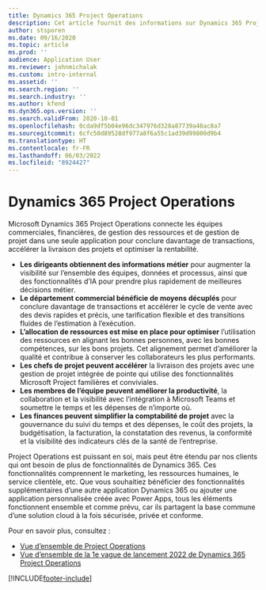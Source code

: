 ```yaml
---
title: Dynamics 365 Project Operations
description: Cet article fournit des informations sur Dynamics 365 Project Operations.
author: stsporen
ms.date: 09/16/2020
ms.topic: article
ms.prod: ''
audience: Application User
ms.reviewer: johnmichalak
ms.custom: intro-internal
ms.assetid: ''
ms.search.region: ''
ms.search.industry: ''
ms.author: kfend
ms.dyn365.ops.version: ''
ms.search.validFrom: 2020-10-01
ms.openlocfilehash: 0cda9df5b04e96dc347976d328a87739a48ac8a7
ms.sourcegitcommit: 6cfc50d89528df977a8f6a55c1ad39d99800d9b4
ms.translationtype: HT
ms.contentlocale: fr-FR
ms.lasthandoff: 06/03/2022
ms.locfileid: "8924427"
---
```

# <a name="dynamics-365-project-operations"></a>Dynamics 365 Project Operations

Microsoft Dynamics 365 Project Operations connecte les équipes commerciales, financières, de gestion des ressources et de gestion de projet dans une seule application pour conclure davantage de transactions, accélérer la livraison des projets et optimiser la rentabilité.

-   **Les dirigeants obtiennent des informations métier** pour augmenter la visibilité sur l’ensemble des équipes, données et processus, ainsi que des fonctionnalités d’IA pour prendre plus rapidement de meilleures décisions métier.
-   **Le département commercial bénéficie de moyens décuplés** pour conclure davantage de transactions et accélérer le cycle de vente avec des devis rapides et précis, une tarification flexible et des transitions fluides de l’estimation à l’exécution.
-   **L’allocation de ressources est mise en place pour optimiser** l’utilisation des ressources en alignant les bonnes personnes, avec les bonnes compétences, sur les bons projets. Cet alignement permet d’améliorer la qualité et contribue à conserver les collaborateurs les plus performants.
-   **Les chefs de projet peuvent accélérer** la livraison des projets avec une gestion de projet intégrée de pointe qui utilise des fonctionnalités Microsoft Project familières et conviviales.
-   **Les membres de l’équipe peuvent améliorer la productivité**, la collaboration et la visibilité avec l’intégration à Microsoft Teams et soumettre le temps et les dépenses de n’importe où.
-   **Les finances peuvent simplifier la comptabilité de projet** avec la gouvernance du suivi du temps et des dépenses, le coût des projets, la budgétisation, la facturation, la constatation des revenus, la conformité et la visibilité des indicateurs clés de la santé de l’entreprise.

Project Operations est puissant en soi, mais peut être étendu par nos clients qui ont besoin de plus de fonctionnalités de Dynamics 365. Ces fonctionnalités comprennent le marketing, les ressources humaines, le service clientèle, etc. Que vous souhaitiez bénéficier des fonctionnalités supplémentaires d’une autre application Dynamics 365 ou ajouter une application personnalisée créée avec Power Apps, tous les éléments fonctionnent ensemble et comme prévu, car ils partagent la base commune d’une solution cloud à la fois sécurisée, privée et conforme.

Pour en savoir plus, consultez :

- [Vue d’ensemble de Project Operations](https://dynamics.microsoft.com/en-us/project-operations/overview/)
- [Vue d’ensemble de la 1e vague de lancement 2022 de Dynamics 365 Project Operations](/dynamics365-release-plan/2022wave1/finance-operations/dynamics365-project-operations/)


[!INCLUDE[footer-include](includes/footer-banner.md)]
